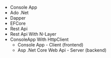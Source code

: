 - Console App 
- Ado .Net
- Dapper
- EFCore
- Rest Api
- Rest Api With N-Layer
- ConsoleApp With HttpClient
	- Console App - Client (frontend)
	- Asp .Net Core Web Api - Server (backend)